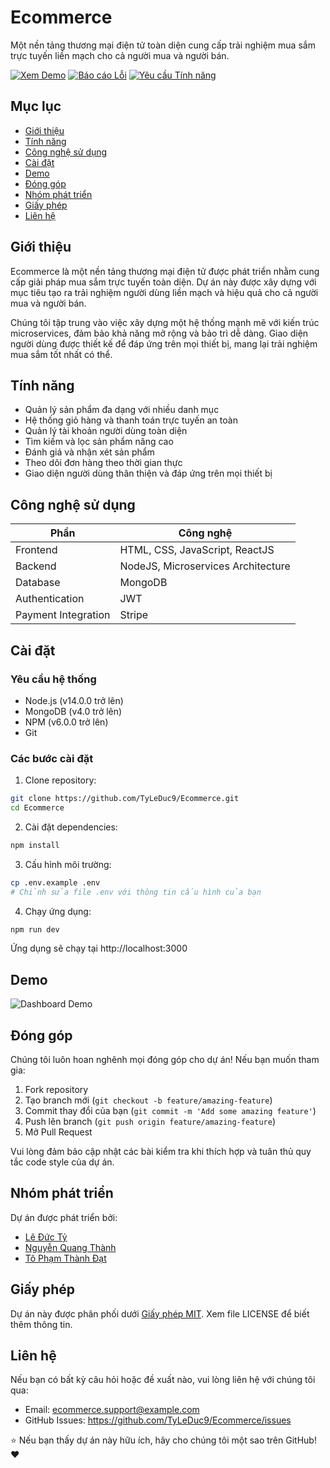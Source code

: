 # Ecommerce

Một nền tảng thương mại điện tử toàn diện cung cấp trải nghiệm mua sắm trực tuyến liền mạch cho cả người mua và người bán.

[![Xem Demo](https://img.shields.io/badge/demo-xem%20ngay-brightgreen.svg)](https://example.com/demo)
[![Báo cáo Lỗi](https://img.shields.io/badge/issues-b%C3%A1o%20c%C3%A1o-red.svg)](https://github.com/TyLeDuc9/Ecommerce/issues)
[![Yêu cầu Tính năng](https://img.shields.io/badge/feature-y%C3%AAu%20c%E1%BA%A7u-blue.svg)](https://github.com/TyLeDuc9/Ecommerce/issues/new)

## Mục lục
- [Giới thiệu](#giới-thiệu)
- [Tính năng](#tính-năng)
- [Công nghệ sử dụng](#công-nghệ-sử-dụng)
- [Cài đặt](#cài-đặt)
- [Demo](#demo)
- [Đóng góp](#đóng-góp)
- [Nhóm phát triển](#nhóm-phát-triển)
- [Giấy phép](#giấy-phép)
- [Liên hệ](#liên-hệ)

## Giới thiệu

Ecommerce là một nền tảng thương mại điện tử được phát triển nhằm cung cấp giải pháp mua sắm trực tuyến toàn diện. Dự án này được xây dựng với mục tiêu tạo ra trải nghiệm người dùng liền mạch và hiệu quả cho cả người mua và người bán.

Chúng tôi tập trung vào việc xây dựng một hệ thống mạnh mẽ với kiến trúc microservices, đảm bảo khả năng mở rộng và bảo trì dễ dàng. Giao diện người dùng được thiết kế để đáp ứng trên mọi thiết bị, mang lại trải nghiệm mua sắm tốt nhất có thể.

## Tính năng

- Quản lý sản phẩm đa dạng với nhiều danh mục
- Hệ thống giỏ hàng và thanh toán trực tuyến an toàn
- Quản lý tài khoản người dùng toàn diện
- Tìm kiếm và lọc sản phẩm nâng cao
- Đánh giá và nhận xét sản phẩm
- Theo dõi đơn hàng theo thời gian thực
- Giao diện người dùng thân thiện và đáp ứng trên mọi thiết bị

## Công nghệ sử dụng

| Phần | Công nghệ |
|------|-----------|
| Frontend | HTML, CSS, JavaScript, ReactJS |
| Backend | NodeJS, Microservices Architecture |
| Database | MongoDB |
| Authentication | JWT |
| Payment Integration | Stripe |

## Cài đặt

### Yêu cầu hệ thống
- Node.js (v14.0.0 trở lên)
- MongoDB (v4.0 trở lên)
- NPM (v6.0.0 trở lên)
- Git

### Các bước cài đặt

1. Clone repository:
```bash
git clone https://github.com/TyLeDuc9/Ecommerce.git
cd Ecommerce
```

2. Cài đặt dependencies:
```bash
npm install
```

3. Cấu hình môi trường:
```bash
cp .env.example .env
# Chỉnh sửa file .env với thông tin cấu hình của bạn
```

4. Chạy ứng dụng:
```bash
npm run dev
```

Ứng dụng sẽ chạy tại http://localhost:3000

## Demo

![Dashboard Demo](https://via.placeholder.com/800x400?text=Ecommerce+Dashboard+Demo)

## Đóng góp

Chúng tôi luôn hoan nghênh mọi đóng góp cho dự án! Nếu bạn muốn tham gia:

1. Fork repository
2. Tạo branch mới (`git checkout -b feature/amazing-feature`)
3. Commit thay đổi của bạn (`git commit -m 'Add some amazing feature'`)
4. Push lên branch (`git push origin feature/amazing-feature`)
5. Mở Pull Request

Vui lòng đảm bảo cập nhật các bài kiểm tra khi thích hợp và tuân thủ quy tắc code style của dự án.

## Nhóm phát triển

Dự án được phát triển bởi:
- [Lê Đức Tỷ](https://github.com/TyLeDuc9)
- [Nguyễn Quang Thành](https://github.com/username)
- [Tô Phạm Thành Đạt](https://github.com/datjpro)

## Giấy phép

Dự án này được phân phối dưới [Giấy phép MIT](LICENSE). Xem file LICENSE để biết thêm thông tin.

## Liên hệ

Nếu bạn có bất kỳ câu hỏi hoặc đề xuất nào, vui lòng liên hệ với chúng tôi qua:
- Email: ecommerce.support@example.com
- GitHub Issues: https://github.com/TyLeDuc9/Ecommerce/issues

⭐️ Nếu bạn thấy dự án này hữu ích, hãy cho chúng tôi một sao trên GitHub! ❤️
